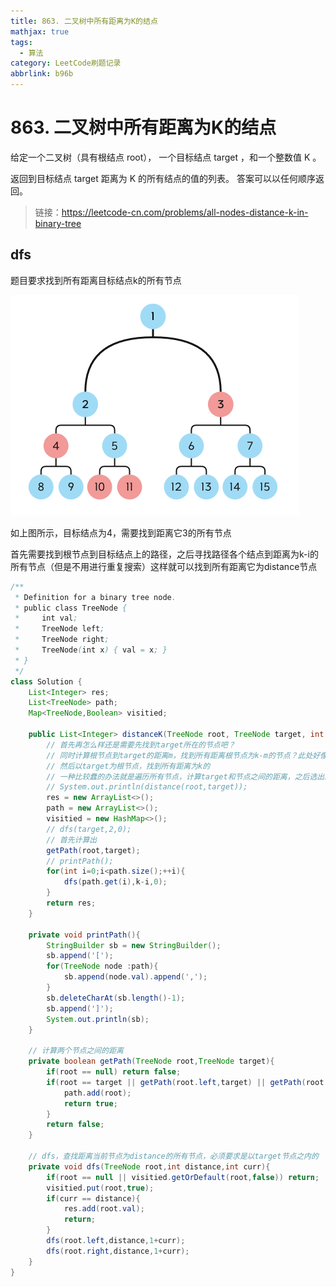 ```yaml
---
title: 863. 二叉树中所有距离为K的结点
mathjax: true
tags:
  - 算法
category: LeetCode刷题记录
abbrlink: b96b
---
```

# 863. 二叉树中所有距离为K的结点

给定一个二叉树（具有根结点 root）， 一个目标结点 target ，和一个整数值 K 。

返回到目标结点 target 距离为 K 的所有结点的值的列表。 答案可以以任何顺序返回。

> 链接：https://leetcode-cn.com/problems/all-nodes-distance-k-in-binary-tree

<!-- more -->

## dfs

题目要求找到所有距离目标结点k的所有节点

<img src="863. 二叉树中所有距离为K的结点/binary-tree-distance.png" alt="binary-tree-distance" style="zoom:50%;" />

如上图所示，目标结点为4，需要找到距离它3的所有节点

首先需要找到根节点到目标结点上的路径，之后寻找路径各个结点到距离为k-i的所有节点（但是不用进行重复搜索）这样就可以找到所有距离它为distance节点

```java
/**
 * Definition for a binary tree node.
 * public class TreeNode {
 *     int val;
 *     TreeNode left;
 *     TreeNode right;
 *     TreeNode(int x) { val = x; }
 * }
 */
class Solution {
    List<Integer> res;
    List<TreeNode> path;
    Map<TreeNode,Boolean> visitied;

    public List<Integer> distanceK(TreeNode root, TreeNode target, int k) {
        // 首先再怎么样还是需要先找到target所在的节点吧？
        // 同时计算根节点到target的距离m，找到所有距离根节点为k-m的节点？此处好像会出现重复？那要怎么办？
        // 然后以target为根节点，找到所有距离为k的
        // 一种比较蠢的办法就是遍历所有节点，计算target和节点之间的距离，之后选出距离为k的即可
        // System.out.println(distance(root,target));
        res = new ArrayList<>();
        path = new ArrayList<>();
        visitied = new HashMap<>();
        // dfs(target,2,0);
        // 首先计算出
        getPath(root,target);
        // printPath();
        for(int i=0;i<path.size();++i){
            dfs(path.get(i),k-i,0);
        }
        return res;
    }

    private void printPath(){
        StringBuilder sb = new StringBuilder();
        sb.append('[');
        for(TreeNode node :path){
            sb.append(node.val).append(',');
        }
        sb.deleteCharAt(sb.length()-1);
        sb.append(']');
        System.out.println(sb);
    }

    // 计算两个节点之间的距离
    private boolean getPath(TreeNode root,TreeNode target){
        if(root == null) return false;
        if(root == target || getPath(root.left,target) || getPath(root.right,target)){
            path.add(root);
            return true;
        }
        return false;
    }

    // dfs，查找距离当前节点为distance的所有节点，必须要求是以target节点之内的
    private void dfs(TreeNode root,int distance,int curr){
        if(root == null || visitied.getOrDefault(root,false)) return;
        visitied.put(root,true);
        if(curr == distance){
            res.add(root.val);
            return;
        }
        dfs(root.left,distance,1+curr);
        dfs(root.right,distance,1+curr);
    }
}
```

